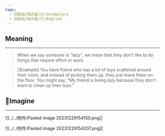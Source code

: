 ```yaml
---
tags:
  - 回收站/知识盒/📦/Vocabulary
  - 回收站/知识盒/📦/English
---
```


## Meaning

---

> When we say someone is "lazy", we mean that they don't like to do things that require effort or work.

> [!Example]
> You have friend who has a lot of toys scattered around their room, and instead of picking them up, they just leave them on the floor. You might say, "My friend is being lazy because they don't want to clean up their toys."

## 💭Imagine

---

![[../../附件/Pasted image 20231229154150.png]]

![[../../附件/Pasted image 20231229154207.png]]
